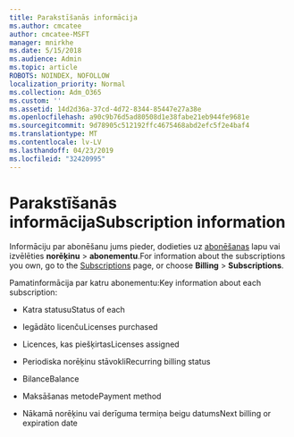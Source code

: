 ```yaml
---
title: Parakstīšanās informācija
ms.author: cmcatee
author: cmcatee-MSFT
manager: mnirkhe
ms.date: 5/15/2018
ms.audience: Admin
ms.topic: article
ROBOTS: NOINDEX, NOFOLLOW
localization_priority: Normal
ms.collection: Adm_O365
ms.custom: ''
ms.assetid: 14d2d36a-37cd-4d72-8344-85447e27a38e
ms.openlocfilehash: a90c9b76d5ad80508d1e38fabe21eb944fe9681e
ms.sourcegitcommit: 9d78905c512192ffc4675468abd2efc5f2e4baf4
ms.translationtype: MT
ms.contentlocale: lv-LV
ms.lasthandoff: 04/23/2019
ms.locfileid: "32420995"
---
```

# <a name="subscription-information"></a><span data-ttu-id="0f0cb-102">Parakstīšanās informācija</span><span class="sxs-lookup"><span data-stu-id="0f0cb-102">Subscription information</span></span>

<span data-ttu-id="0f0cb-103">Informāciju par abonēšanu jums pieder, dodieties uz [abonēšanas](https://go.microsoft.com/fwlink/p/?linkid=842054) lapu vai izvēlēties **norēķinu** \> **abonementu**.</span><span class="sxs-lookup"><span data-stu-id="0f0cb-103">For information about the subscriptions you own, go to the [Subscriptions](https://go.microsoft.com/fwlink/p/?linkid=842054) page, or choose **Billing** \> **Subscriptions**.</span></span>
  
<span data-ttu-id="0f0cb-104">Pamatinformācija par katru abonementu:</span><span class="sxs-lookup"><span data-stu-id="0f0cb-104">Key information about each subscription:</span></span>
  
- <span data-ttu-id="0f0cb-105">Katra statusu</span><span class="sxs-lookup"><span data-stu-id="0f0cb-105">Status of each</span></span>
    
- <span data-ttu-id="0f0cb-106">Iegādāto licenču</span><span class="sxs-lookup"><span data-stu-id="0f0cb-106">Licenses purchased</span></span>
    
- <span data-ttu-id="0f0cb-107">Licences, kas piešķirtas</span><span class="sxs-lookup"><span data-stu-id="0f0cb-107">Licenses assigned</span></span>
    
- <span data-ttu-id="0f0cb-108">Periodiska norēķinu stāvokli</span><span class="sxs-lookup"><span data-stu-id="0f0cb-108">Recurring billing status</span></span>
    
- <span data-ttu-id="0f0cb-109">Bilance</span><span class="sxs-lookup"><span data-stu-id="0f0cb-109">Balance</span></span>
    
- <span data-ttu-id="0f0cb-110">Maksāšanas metode</span><span class="sxs-lookup"><span data-stu-id="0f0cb-110">Payment method</span></span>
    
- <span data-ttu-id="0f0cb-111">Nākamā norēķinu vai derīguma termiņa beigu datums</span><span class="sxs-lookup"><span data-stu-id="0f0cb-111">Next billing or expiration date</span></span>
    


